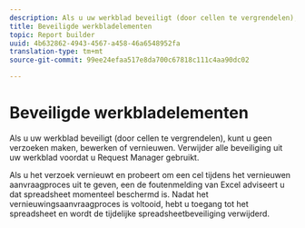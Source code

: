 ```yaml
---
description: Als u uw werkblad beveiligt (door cellen te vergrendelen), kunt u geen verzoeken maken, bewerken of vernieuwen. Verwijder alle beveiliging uit uw werkblad voordat u Request Manager gebruikt.
title: Beveiligde werkbladelementen
topic: Report builder
uuid: 4b632862-4943-4567-a458-46a6548952fa
translation-type: tm+mt
source-git-commit: 99ee24efaa517e8da700c67818c111c4aa90dc02

---
```



# Beveiligde werkbladelementen

Als u uw werkblad beveiligt (door cellen te vergrendelen), kunt u geen verzoeken maken, bewerken of vernieuwen. Verwijder alle beveiliging uit uw werkblad voordat u Request Manager gebruikt.

Als u het verzoek vernieuwt en probeert om een cel tijdens het vernieuwen aanvraagproces uit te geven, een de foutenmelding van Excel adviseert u dat spreadsheet momenteel beschermd is. Nadat het vernieuwingsaanvraagproces is voltooid, hebt u toegang tot het spreadsheet en wordt de tijdelijke spreadsheetbeveiliging verwijderd.
